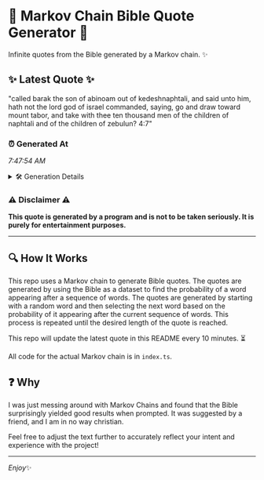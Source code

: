 # 📖 Markov Chain Bible Quote Generator 📖

Infinite quotes from the Bible generated by a Markov chain. ✨

## ✨ Latest Quote ✨
"called barak the son of abinoam out of kedeshnaphtali, and said unto him, hath not the lord god of israel commanded, saying, go and draw toward mount tabor, and take with thee ten thousand men of the children of naphtali and of the children of zebulun? 4:7"

### ⏰ Generated At
*7:47:54 AM*

<details>
    <summary>🛠️ Generation Details</summary>
    <p>
        <strong>🌱 Seed:</strong> called<br>
        <strong>🔄 Iterations:</strong> 46<br>
        <strong>📜 Context History:</strong><br>[ called ]: barak<br>[ called, barak ]: the<br>[ called, barak, the ]: son<br>[ called, barak, the, son ]: of<br>[ called, barak, the, son, of ]: abinoam<br>[ called, barak, the, son, of, abinoam ]: out<br>[ barak, the, son, of, abinoam, out ]: of<br>[ the, son, of, abinoam, out, of ]: kedeshnaphtali,<br>[ son, of, abinoam, out, of, kedeshnaphtali, ]: and<br>[ of, abinoam, out, of, kedeshnaphtali,, and ]: said<br>[ abinoam, out, of, kedeshnaphtali,, and, said ]: unto<br>[ out, of, kedeshnaphtali,, and, said, unto ]: him,<br>[ of, kedeshnaphtali,, and, said, unto, him, ]: hath<br>[ kedeshnaphtali,, and, said, unto, him,, hath ]: not<br>[ and, said, unto, him,, hath, not ]: the<br>[ said, unto, him,, hath, not, the ]: lord<br>[ unto, him,, hath, not, the, lord ]: god<br>[ him,, hath, not, the, lord, god ]: of<br>[ hath, not, the, lord, god, of ]: israel<br>[ not, the, lord, god, of, israel ]: commanded,<br>[ the, lord, god, of, israel, commanded, ]: saying,<br>[ lord, god, of, israel, commanded,, saying, ]: go<br>[ god, of, israel, commanded,, saying,, go ]: and<br>[ of, israel, commanded,, saying,, go, and ]: draw<br>[ israel, commanded,, saying,, go, and, draw ]: toward<br>[ commanded,, saying,, go, and, draw, toward ]: mount<br>[ saying,, go, and, draw, toward, mount ]: tabor,<br>[ go, and, draw, toward, mount, tabor, ]: and<br>[ and, draw, toward, mount, tabor,, and ]: take<br>[ draw, toward, mount, tabor,, and, take ]: with<br>[ toward, mount, tabor,, and, take, with ]: thee<br>[ mount, tabor,, and, take, with, thee ]: ten<br>[ tabor,, and, take, with, thee, ten ]: thousand<br>[ and, take, with, thee, ten, thousand ]: men<br>[ take, with, thee, ten, thousand, men ]: of<br>[ with, thee, ten, thousand, men, of ]: the<br>[ thee, ten, thousand, men, of, the ]: children<br>[ ten, thousand, men, of, the, children ]: of<br>[ thousand, men, of, the, children, of ]: naphtali<br>[ men, of, the, children, of, naphtali ]: and<br>[ of, the, children, of, naphtali, and ]: of<br>[ the, children, of, naphtali, and, of ]: the<br>[ children, of, naphtali, and, of, the ]: children<br>[ of, naphtali, and, of, the, children ]: of<br>[ naphtali, and, of, the, children, of ]: zebulun?<br>[ and, of, the, children, of, zebulun? ]: 4:7<br>
    </p>
</details>

### ⚠️ Disclaimer ⚠️
**This quote is generated by a program and is not to be taken seriously. It is purely for entertainment purposes.**

---

## 🔍 How It Works

This repo uses a Markov chain to generate Bible quotes. The quotes are generated by using the Bible as a dataset to find the probability of a word appearing after a sequence of words. The quotes are generated by starting with a random word and then selecting the next word based on the probability of it appearing after the current sequence of words. This process is repeated until the desired length of the quote is reached.

This repo will update the latest quote in this README every 10 minutes. ⏳

All code for the actual Markov chain is in `index.ts`.

## ❓ Why

I was just messing around with Markov Chains and found that the Bible surprisingly yielded good results when prompted. 
It was suggested by a friend, and I am in no way christian.

Feel free to adjust the text further to accurately reflect your intent and experience with the project!

---

*Enjoy*✨
